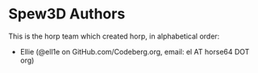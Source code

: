 # Spew3D Authors

This is the horp team which created horp,
in alphabetical order:

- Ellie (@ell1e on GitHub.com/Codeberg.org, email: el AT horse64 DOT org)

